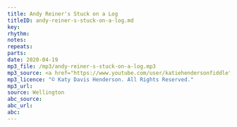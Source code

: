 ```yaml
---
title: Andy Reiner's Stuck on a Log
titleID: andy-reiner-s-stuck-on-a-log.md
key:
rhythm:
notes:
repeats:
parts:
date: 2020-04-19
mp3_file: /mp3/andy-reiner-s-stuck-on-a-log.mp3
mp3_source: <a href="https://www.youtube.com/user/katiehendersonfiddle">Katy Davis Henderson</a>
mp3_licence: "© Katy Davis Henderson. All Rights Reserved."
mp3_url:
source: Wellington
abc_source:
abc_url:
abc:
---
```

